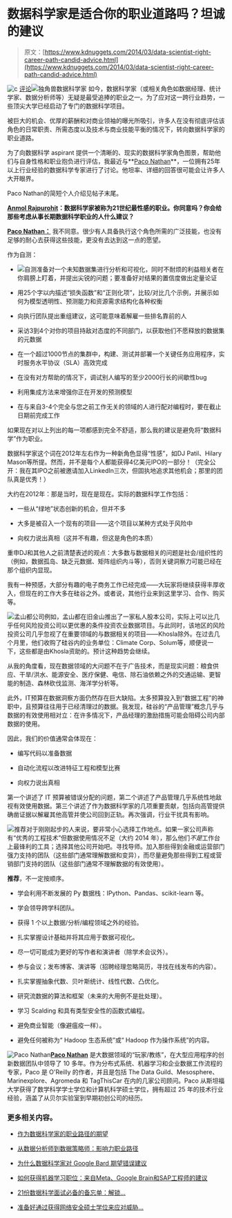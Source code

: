 # 数据科学家是适合你的职业道路吗？坦诚的建议

> 原文：[https://www.kdnuggets.com/2014/03/data-scientist-right-career-path-candid-advice.html](https://www.kdnuggets.com/2014/03/data-scientist-right-career-path-candid-advice.html)

![c](../Images/3d9c022da2d331bb56691a9617b91b90.png) [评论](#comments)![独角兽数据科学家](../Images/b5d95968c8431ae21ec71cdaeecb2da7.png) 如今，数据科学家（或相关角色如数据经理、统计学家、数据分析师等）无疑是最受追捧的职业之一。为了应对这一跨行业趋势，一些顶尖大学已经启动了专门的数据科学项目。

被巨大的机会、优厚的薪酬和对商业领袖的曝光所吸引，许多人在没有彻底评估该角色的日常职责、所需态度以及技术与商业技能平衡的情况下，转向数据科学家的职业道路。

为了向数据科学 aspirant 提供一个清晰的、现实的数据科学家角色图景，帮助他们与自身性格和职业抱负进行评估，我最近与**[Paco Nathan](http://liber118.com/pxn/)**，一位拥有25年以上行业经验的数据科学专家进行了讨论。他坦率、详细的回答很可能会让许多人大开眼界。

Paco Nathan的简短个人介绍见帖子末尾。

**[Anmol Rajpurohit](https://twitter.com/anmolrjprt)：数据科学家被称为21世纪最性感的职业。你同意吗？你会给那些考虑从事长期数据科学职业的人什么建议？**

**[Paco Nathan：](https://twitter.com/pacoid)** 我不同意。很少有人具备执行这个角色所需的广泛技能，也没有足够的耐心去获得这些技能，更没有去达到这一点的愿望。

作为自测：

+   ![自测](../Images/f40e537e0978a5e1e806031b3cf96776.png)准备对一个未知数据集进行分析和可视化，同时不耐烦的利益相关者在你肩膀上盯着，并提出尖锐的问题；要准备好对结果的置信度做出定量论证

+   用25个字以内描述“损失函数”和“正则化项”，比较/对比几个示例，并展示如何为模型透明性、预测能力和资源需求结构化各种权衡

+   向执行团队提出重组建议，这可能意味着解雇一些排名靠前的人

+   采访3到4个对你的项目持敌对态度的不同部门，以获取他们不愿释放的数据集的元数据

+   在一个超过1000节点的集群中，构建、测试并部署一个关键任务应用程序，实时服务水平协议（SLA）高效完成

+   在没有对方帮助的情况下，调试别人编写的至少2000行长的间歇性bug

+   利用集成方法来增强你正在开发的预测模型

+   在与来自3­-4个完全与您之前工作无关的领域的人进行配对编程时，要在截止日期前完成工作

如果现在对以上列出的每一项都感到完全不舒适，那么我的建议是避免将“数据科学”作为职业。

数据科学家这个词在2012年左右作为一种新角色显得“性感”，如DJ Patil、Hilary Mason等所提。然而，并不是每个人都能获得4亿美元IPO的一部分！（完全公开：我在其IPO之前被邀请加入LinkedIn三次，但固执地追求其他机会；那里的团队真是优秀！）

大约在2012年：那是当时，现在是现在。实际的数据科学工作包括：

+   一些从“绿地”状态创新的机会，但并不多

+   大多是被召入一个现有的项目——这个项目以某种方式处于风险中

+   向权力说出真相（这并不有趣，但这是角色的本质）

重申DJ和其他人之前清楚表述的观点：大多数与数据相关的问题是社会/组织性的（例如，数据孤岛、缺乏元数据、矩阵组织内斗等），否则关键洞察力可能已经在那个组织内显现。

我有一种预感，大部分有趣的电子商务工作已经完成——大玩家将继续获得丰厚收入，但现在的工作大多在硅谷之外。或者说，其他行业来到这里学习、合作、购买等。

![孟山都公司](../Images/e8a9d68ac00fd82919991caeb4b0977b.png)例如，孟山都在旧金山推出了一家私人股本公司，实际上可以比几乎任何风险投资公司以更优惠的条件投资农业数据项目。与此同时，该地区的风险投资公司几乎忽视了在重要领域的与数据相关的项目——Khosla除外。在过去几个月里，他们收购了硅谷内的业务单位：Climate Corp、Solum等，顺便说一下，这些都是由Khosla资助的。预计这种趋势会继续。

从我的角度看，现在数据领域的大问题不在于广告技术，而是现实问题：粮食供应、干旱/洪水、能源安全、医疗保健、电信、除石油依赖之外的交通运输、更智能的制造、森林砍伐监测、海洋学分析等。

此外，IT预算在数据洞察方面仍然存在巨大缺陷。太多预算投入到“数据工程”的神职中，且预算往往用于已经清理过的数据。我发现，硅谷的“产品管理”概念几乎与数据的有效使用相对立：在许多情况下，产品经理的激励措施可能会阻碍公司内部数据的使用。

因此，我们的价值通常会体现在：

+   编写代码以准备数据

+   自动化流程以改进特征工程和模型比赛

+   向权力说出真相

第一个讲述了 IT 预算被错误分配的问题，第二个讲述了产品管理几乎系统性地敌视有效使用数据。第三个讲述了作为数据科学家的几项重要贡献，包括向高管提供确凿证据以解雇其他高管并使公司回到正轨。再次强调，行业干扰具有影响。

![推荐](../Images/e0baa440d5e9a40e10d875d967793168.png)对于刚刚起步的人来说，要非常小心选择工作地点。如果一家公司声称有“优秀的工程技术”但数据使用情况不足（大约 2014 年），那么他们*不是*工作台上最锋利的工具；选择其他公司开始吧。寻找导师。加入那些得到金融或运营部门强力支持的团队（这些部门通常理解数据和变异），而尽量避免那些得到工程或营销部门支持的团队（这些部门通常不理解数据的有效使用）。

**推荐**，不一定按顺序。

+   学会利用不断发展的 Py 数据栈：IPython、Pandas、scikit-learn 等。

+   学会领导跨学科团队。

+   获得 1 个以上数据/分析/编程领域之外的经验。

+   扎实掌握设计基础并将其应用于数据可视化。

+   尽一切可能成为更好的写作者和演讲者（除学术会议外）。

+   参与会议；发布博客、演讲等（招聘经理忽略简历，寻找在线发布的内容）。

+   扎实掌握抽象代数、贝叶斯统计、线性代数、凸优化。

+   研究流数据的算法和框架（未来的大用例不是批处理）。

+   学习 Scalding 和具有类型安全性的函数式编程。

+   避免商业智能（像避瘟疫一样）。

+   避免任何被称为“ Hadoop 生态系统”或“ Hadoop 作为操作系统”的内容。

![Paco Nathan](../Images/b66f2b4768a1b914f36a7cce78c28e93.png)[**Paco Nathan**](http://liber118.com/pxn/) 是大数据领域的“玩家/教练”，在大型应用程序的创新数据团队中领导了 10 多年。作为分布式系统、机器学习和企业数据工作流程的专家，Paco 是 O'Reilly 的作者，并且是包括 The Data Guild、Mesosphere、Marinexplore、Agromeda 和 TagThisCar 在内的几家公司顾问。Paco 从斯坦福大学获得了数学科学学士学位和计算机科学硕士学位，拥有超过 25 年的技术行业经验，涵盖了从贝尔实验室到早期初创公司的经历。

### 更多相关内容。

+   [作为数据科学家的职业路径的期望](https://www.kdnuggets.com/2022/01/expect-career-path-data-scientist.html)

+   [从数据分析师到数据策略师：影响力职业路径](https://www.kdnuggets.com/2023/05/data-analyst-data-strategist-career-path-making-impact.html)

+   [为什么数据科学家对 Google Bard 期望错误建议](https://www.kdnuggets.com/2023/02/data-scientists-expect-flawed-advice-google-bard.html)

+   [如何获得机器学习职位：来自Meta、Google Brain和SAP工程师的建议](https://www.kdnuggets.com/2022/08/corise-land-ml-job-advice-engineers-meta-google-brain-sap.html)

+   [21份数据科学面试必备的备忘单：解锁…](https://www.kdnuggets.com/2022/06/21-cheat-sheets-data-science-interviews.html)

+   [准备好通过获得网络安全硕士学位来应对威胁…](https://www.kdnuggets.com/2022/07/baypath-prepared-manage-threat-ms-cybersecurity.html)
